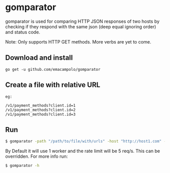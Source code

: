 # gomparator 

gomparator is used for comparing HTTP JSON responses of two hosts by checking if they respond with the same json (deep equal ignoring order) and status code.

Note: Only supports HTTP GET methods. More verbs are yet to come.

## Download and install

    go get -u github.com/emacampolo/gomparator

## Create a file with relative URL 

    eg:
    
    /v1/payment_methods?client.id=1
    /v1/payment_methods?client.id=2
    /v1/payment_methods?client.id=3
    
## Run

```sh
$ gomparator -path "/path/to/file/with/urls" -host "http://host1.com" -host "http://host2.com" -headers "X-Auth-Token: abc"
```

By Default it will use 1 worker and the rate limit will be 5 req/s. This can be overridden. For more info run:

```sh
$ gomparator -h
```
